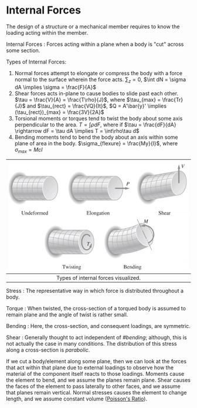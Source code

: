 # Internal Forces

The design of a structure or a mechanical member requires to know the loading acting within the member.

Internal Forces
: Forces acting within a plane when a body is "cut" across some section.

Types of Internal Forces:
1. Normal forces attempt to elongate or compress the body with a force normal to the surface wherein the force acts. $\sum_{z} = 0$, $\int dN = \sigma dA \implies \sigma = \frac{F}{A}$
2. Shear forces acts in-plane to cause bodies to slide past each other. $\tau = \frac{V}{A} = \frac{T\rho}{J}$, where $\tau_{max} = \frac{Tr}{J}$ and $\tau_{rect} = \frac{VQ}{It}$, $Q = A'\bar{y}' \implies (\tau_{rect})_{max} = \frac{3V}{2A}$
3. Torsional moments or torques tend to twist the body about some axis perpendicular to the area. $T = \int \rho dF$, where if $\tau = \frac{dF}{dA} \rightarrow dF = \tau dA \implies T = \int\rho\tau d$
4. Bending moments tend to bend the body about an axis within some plane of area in the body. $\sigma_{flexure} = \frac{My}{I}$, where $\sigma_{max} = {Mc}{I}$

| ![](../../../attachments/engr-727-001-advanced-mechanics-of-materials/effects_of_internal_forces_220111_134109_EST.png) |
|:--:|
| Types of internal forces visualized. |

Stress
: The representative way in which force is distributed throughout a body.

Torque
: When twisted, the cross-section of a torqued body is assumed to remain plane and the angle of twist is rather small.

Bending
: Here, the cross-section, and consequent loadings, are symmetric.

Shear
: Generally thought to act independent of *#bending*; although, this is not actually the case in many conditions.
The distribution of this stress along a cross-section is *parabolic*.

If we cut a body/element along some plane, then we can look at the forces that act within that plane due to external loadings to observe how the material of the component itself reacts to those loadings.
Moments cause the element to bend, and we assume the planes remain plane.
Shear causes the faces of the element to pass laterally to other faces, and we assume that planes remain vertical.
Normal stresses causes the element to change length, and we assume constant volume ([Poisson's Ratio](poissons-ratio.md)).